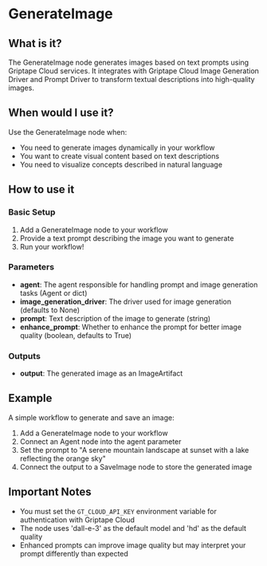 # GenerateImage

## What is it?

The GenerateImage node generates images based on text prompts using Griptape Cloud services. It integrates with Griptape Cloud Image Generation Driver and Prompt Driver to transform textual descriptions into high-quality images.

## When would I use it?

Use the GenerateImage node when:

- You need to generate images dynamically in your workflow
- You want to create visual content based on text descriptions
- You need to visualize concepts described in natural language

## How to use it

### Basic Setup

1. Add a GenerateImage node to your workflow
1. Provide a text prompt describing the image you want to generate
1. Run your workflow!

### Parameters

- **agent**: The agent responsible for handling prompt and image generation tasks (Agent or dict)
- **image_generation_driver**: The driver used for image generation (defaults to None)
- **prompt**: Text description of the image to generate (string)
- **enhance_prompt**: Whether to enhance the prompt for better image quality (boolean, defaults to True)

### Outputs

- **output**: The generated image as an ImageArtifact

## Example

A simple workflow to generate and save an image:

1. Add a GenerateImage node to your workflow
1. Connect an Agent node into the agent parameter
1. Set the prompt to "A serene mountain landscape at sunset with a lake reflecting the orange sky"
1. Connect the output to a SaveImage node to store the generated image

## Important Notes

- You must set the `GT_CLOUD_API_KEY` environment variable for authentication with Griptape Cloud
- The node uses 'dall-e-3' as the default model and 'hd' as the default quality
- Enhanced prompts can improve image quality but may interpret your prompt differently than expected

